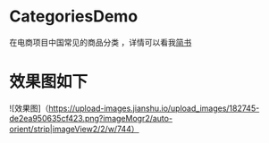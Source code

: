 # CategoriesDemo
在电商项目中国常见的商品分类 ，详情可以看我[简书](https://www.jianshu.com/p/85450aa039bc)
# 效果图如下
![效果图]（https://upload-images.jianshu.io/upload_images/182745-de2ea950635cf423.png?imageMogr2/auto-orient/strip|imageView2/2/w/744）
